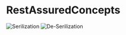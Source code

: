 # RestAssuredConcepts

![Serilization](https://github.com/user-attachments/assets/80435ef4-5c85-43bf-8831-aebf821bd4a0)
![De-Serilization](https://github.com/user-attachments/assets/f146d847-d665-4231-944d-7b59a359b7ad)
